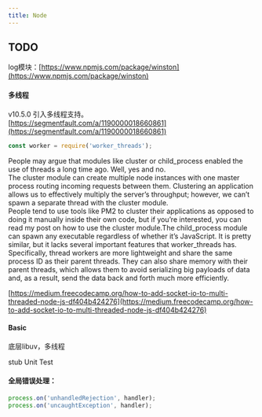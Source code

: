 ```yaml
---
title: Node
---
```



## TODO
log模块：[https://www.npmjs.com/package/winston](https://www.npmjs.com/package/winston)



#### 多线程
v10.5.0 引入多线程支持。  
[https://segmentfault.com/a/1190000018660861](https://segmentfault.com/a/1190000018660861)

```javascript
const worker = require('worker_threads');
```

People may argue that modules like cluster or child_process enabled the use of threads a long time ago. Well, yes and no.  
The cluster module can create multiple node instances with one master process routing incoming requests between them. Clustering an application allows us to effectively multiply the server’s throughput; however, we can’t spawn a separate thread with the cluster module.  
People tend to use tools like PM2 to cluster their applications as opposed to doing it manually inside their own code, but if you’re interested, you can read my post on how to use the cluster module.The child_process module can spawn any executable regardless of whether it’s JavaScript. It is pretty similar, but it lacks several important features that worker_threads has.  
Specifically, thread workers are more lightweight and share the same process ID as their parent threads. They can also share memory with their parent threads, which allows them to avoid serializing big payloads of data and, as a result, send the data back and forth much more efficiently.

[https://medium.freecodecamp.org/how-to-add-socket-io-to-multi-threaded-node-js-df404b424276](https://medium.freecodecamp.org/how-to-add-socket-io-to-multi-threaded-node-js-df404b424276)





#### Basic
底层libuv，多线程  

stub Unit Test


#### 全局错误处理：

```javascript
process.on('unhandledRejection', handler);
process.on('uncaughtException', handler);
```


